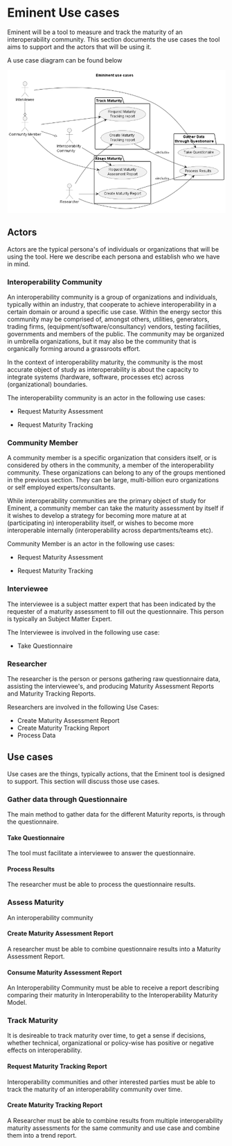 # Eminent Use cases

Eminent will be a tool to measure and track the maturity of an interoperability community. This section documents the use cases the tool aims to support and the actors that will be using it.


A use case diagram can be found below

![Eminent Use case Overview](../out/UseCaseModels/EminentUsecases/Emininent%20use%20cases.png)

## Actors

Actors are the typical persona's of individuals or organizations that will be using the tool. Here we describe each persona and establish who we have in mind.

### Interoperability Community

An interoperability community is a group of organizations and individuals, typically within an industry, that cooperate to achieve interoperability in a certain domain or around a specific use case. Within the energy sector this community may be comprised of, amongst others, utilities, generators, trading firms, (equipment/software/consultancy) vendors, testing facilities, governments and members of the public.
The community may be organized in umbrella organizations, but it may also be the community that is organically forming around a grassroots effort. 

In the context of interoperability maturity, the community is the most accurate object of study as interoperability is about the capacity to integrate systems (hardware, software, processes etc) across (organizational) boundaries. 

The interoperability community is an actor in the following use cases:

- Request Maturity Assessment
<!-- - Consume Maturity Assessment Report -->
- Request Maturity Tracking 
<!-- - Consume Maturity Tracking Report -->

### Community Member

A community member is a specific organization that considers itself, or is considered by others in the community, a member of the interoperability community. These organizations can belong to any of the groups mentioned in the previous section. They can be large, multi-billion euro organizations or self employed experts/consultants. 

While interoperability communities are the primary object of study for Eminent, a community member can take the maturity assessment by itself if it wishes to develop a strategy for becoming more mature at at (participating in) interoperability itself, or wishes to become more interoperable internally (interoperability across departments/teams etc).

Community Member is an actor in the following use cases:

- Request Maturity Assessment
<!-- - Consume Maturity Assessment Report -->
- Request Maturity Tracking 
<!-- - Consume Maturity Tracking Report -->

### Interviewee

The interviewee is a subject matter expert that has been indicated by the requester of a maturity assessment to fill out the questionnaire. This person is typically an Subject Matter Expert.

The Interviewee is involved in the following use case:

- Take Questionnaire
  
### Researcher

The researcher is the person or persons gathering raw questionnaire data, assisting the interviewee's, and producing Maturity Assessment Reports and Maturity Tracking Reports.

Researchers are involved in the following Use Cases:

- Create Maturity Assessment Report
- Create Maturity Tracking Report
- Process Data
  
## Use cases

Use cases are the things, typically actions, that the Eminent tool is designed to support. This section will discuss those use cases.

### Gather data through Questionnaire

The main method to gather data for the different Maturity reports, is through the questionnaire.

#### Take Questionnaire

The tool must facilitate a interviewee to answer the questionnaire.

#### Process Results

The researcher must be able to process the questionnaire results.

### Assess Maturity

An interoperability community

#### Create Maturity Assessment Report

A researcher must be able to combine questionnaire results into a Maturity Assessment Report.

#### Consume Maturity Assessment Report

An Interoperability Community must be able to receive a report describing comparing their maturity in Interoperability to the Interoperability Maturity Model.

### Track Maturity

It is desireable to track maturity over time, to get a sense if decisions, whether technical, organizational or policy-wise has positive or negative effects on interoperability.

#### Request Maturity Tracking Report

Interoperability communities and other interested parties must be able to track the maturity of an interoperability community over time.

#### Create Maturity Tracking Report

A Researcher must be able to combine results from multiple interoperability maturity assessments for the same community and use case and combine them into a trend report.